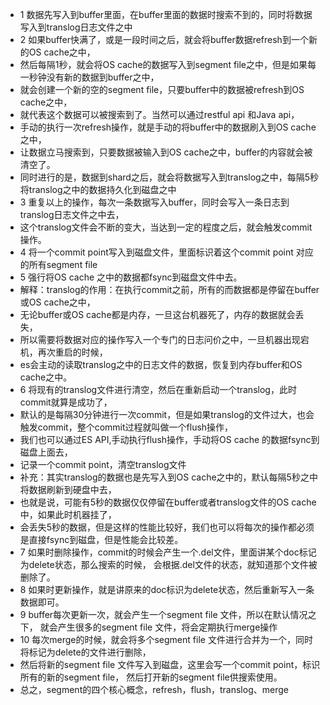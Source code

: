 * 1 数据先写入到buffer里面，在buffer里面的数据时搜索不到的，同时将数据写入到translog日志文件之中
* 2 如果buffer快满了，或是一段时间之后，就会将buffer数据refresh到一个新的OS cache之中，
* 然后每隔1秒，就会将OS cache的数据写入到segment file之中，但是如果每一秒钟没有新的数据到buffer之中，
* 就会创建一个新的空的segment file，只要buffer中的数据被refresh到OS cache之中，
* 就代表这个数据可以被搜索到了。当然可以通过restful api 和Java api，
* 手动的执行一次refresh操作，就是手动的将buffer中的数据刷入到OS cache之中，
* 让数据立马搜索到，只要数据被输入到OS cache之中，buffer的内容就会被清空了。
* 同时进行的是，数据到shard之后，就会将数据写入到translog之中，每隔5秒将translog之中的数据持久化到磁盘之中
* 3 重复以上的操作，每次一条数据写入buffer，同时会写入一条日志到translog日志文件之中去，
* 这个translog文件会不断的变大，当达到一定的程度之后，就会触发commit操作。
* 4 将一个commit point写入到磁盘文件，里面标识着这个commit point 对应的所有segment file
* 5 强行将OS cache 之中的数据都fsync到磁盘文件中去。
* 解释：translog的作用：在执行commit之前，所有的而数据都是停留在buffer或OS cache之中，
* 无论buffer或OS cache都是内存，一旦这台机器死了，内存的数据就会丢失，
* 所以需要将数据对应的操作写入一个专门的日志问价之中，一旦机器出现宕机，再次重启的时候，
* es会主动的读取translog之中的日志文件的数据，恢复到内存buffer和OS cache之中。
* 6 将现有的translog文件进行清空，然后在重新启动一个translog，此时commit就算是成功了，
* 默认的是每隔30分钟进行一次commit，但是如果translog的文件过大，也会触发commit，整个commit过程就叫做一个flush操作，
* 我们也可以通过ES API,手动执行flush操作，手动将OS cache 的数据fsync到磁盘上面去，
* 记录一个commit point，清空translog文件
* 补充：其实translog的数据也是先写入到OS cache之中的，默认每隔5秒之中将数据刷新到硬盘中去，
* 也就是说，可能有5秒的数据仅仅停留在buffer或者translog文件的OS cache中，如果此时机器挂了，
* 会丢失5秒的数据，但是这样的性能比较好，我们也可以将每次的操作都必须是直接fsync到磁盘，但是性能会比较差。
* 7 如果时删除操作，commit的时候会产生一个.del文件，里面讲某个doc标记为delete状态，那么搜索的时候， 会根据.del文件的状态，就知道那个文件被删除了。
* 8 如果时更新操作，就是讲原来的doc标识为delete状态，然后重新写入一条数据即可。
* 9 buffer每次更新一次，就会产生一个segment file 文件，所以在默认情况之下， 就会产生很多的segment file 文件，将会定期执行merge操作
* 10 每次merge的时候，就会将多个segment file 文件进行合并为一个，同时将标记为delete的文件进行删除，
* 然后将新的segment file 文件写入到磁盘，这里会写一个commit point，标识所有的新的segment file， 然后打开新的segment file供搜索使用。
* 总之，segment的四个核心概念，refresh，flush，translog、merge